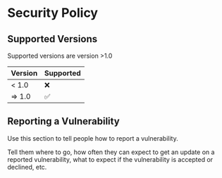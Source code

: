 # Security Policy

## Supported Versions

Supported versions are version >1.0


| Version | Supported          |
| ------- | ------------------ |
| < 1.0   | :x:                |
| => 1.0   | ✅                  |

## Reporting a Vulnerability

Use this section to tell people how to report a vulnerability.

Tell them where to go, how often they can expect to get an update on a
reported vulnerability, what to expect if the vulnerability is accepted or
declined, etc.
